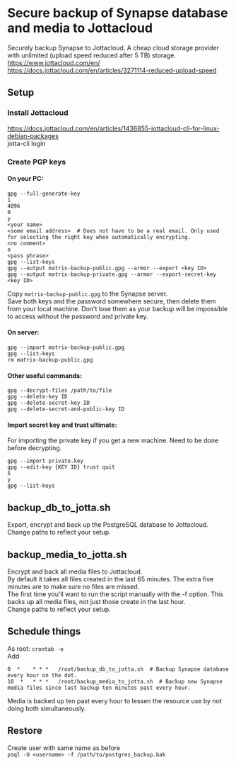 # Secure backup of Synapse database and media to Jottacloud

Securely backup Synapse to Jottacloud. A cheap cloud storage provider with unlimited (upload speed reduced after 5 TB) storage.  
https://www.jottacloud.com/en/  
https://docs.jottacloud.com/en/articles/3271114-reduced-upload-speed

## Setup

### Install Jottacloud
https://docs.jottacloud.com/en/articles/1436855-jottacloud-cli-for-linux-debian-packages  
jotta-cli login

### Create PGP keys
#### On your PC:
```
gpg --full-generate-key
1
4096
0
y
<your name>
<some email address>  # Does not have to be a real email. Only used for selecting the right key when automatically encrypting.  
<no comment>
o
<pass phrase>
gpg --list-keys
gpg --output matrix-backup-public.gpg --armor --export <key ID>
gpg --output matrix-backup-private.gpg --armor --export-secret-key <key ID>
```

Copy `matrix-backup-public.gpg` to the Synapse server.  
Save both keys and the password somewhere secure, then delete them from your local machine. Don't lose them as your backup will be impossible to access without the password and private key.

#### On server:
```
gpg --import matrix-backup-public.gpg
gpg --list-keys
rm matrix-backup-public.gpg
```

#### Other useful commands:
```
gpg --decrypt-files /path/to/file
gpg --delete-key ID
gpg --delete-secret-key ID
gpg --delete-secret-and-public-key ID
```

#### Import secret key and trust ultimate:
For importing the private key if you get a new machine. Need to be done before decrypting.
```
gpg --import private.key
gpg --edit-key {KEY ID} trust quit
5
y
gpg --list-keys
```

## backup_db_to_jotta.sh
Export, encrypt and back up the PostgreSQL database to Jottacloud.  
Change paths to reflect your setup.

## backup_media_to_jotta.sh
Encrypt and back all media files to Jottacloud.  
By default it takes all files created in the last 65 minutes. The extra five minutes are to make sure no files are missed.  
The first time you'll want to run the script manually with the -f option. This backs up all media files, not just those create in the last hour.  
Change paths to reflect your setup.

## Schedule things
As root: `crontab -e`  
Add  
```
0  *	* * *	/root/backup_db_to_jotta.sh  # Backup Synapse database every hour on the dot.
10  *	* * *	/root/backup_media_to_jotta.sh  # Backup new Synapse media files since last backup ten minutes past every hour.
```  

Media is backed up ten past every hour to lessen the resource use by not doing both simultaneously.

## Restore
Create user with same name as before  
`psql -U <username> -f /path/to/postgres_backup.bak`
